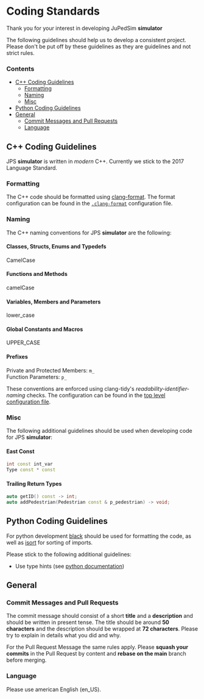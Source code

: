 # Coding Standards
Thank you for your interest in developing JuPedSim **simulator**

The following guidelines should help us to develop a consistent project. 
Please don't be put off by these guidelines as they are guidelines and not strict rules. 

### Contents

- [C++ Coding Guidelines](#c-coding-guidelines)
    - [Formatting](#formatting)
    - [Naming](#naming)
    - [Misc](#misc)
- [Python Coding Guidelines](#python-coding-guidelines)
- [General](#general)
    - [Commit Messages and Pull Requests](#commit-messages-and-pull-requests)
    - [Language](#language)


## C++ Coding Guidelines
JPS **simulator** is written in *modern* C++. Currently we stick to the 2017 Language Standard. 

### Formatting

The C++ code should be formatted using [clang-format](https://clang.llvm.org/docs/ClangFormat.html). 
The format configuration can be found in the [`.clang-format`](https://github.com/JuPedSim/simulator/blob/main/.clang-format) configuration file.

### Naming 

The C++ naming conventions for JPS **simulator** are the following: 

#### Classes, Structs, Enums and Typedefs
CamelCase

#### Functions and Methods
camelCase

#### Variables, Members and Parameters
lower_case
 
#### Global Constants and Macros
UPPER_CASE
 
#### Prefixes
Private and Protected Members: `m_`  
Function Parameters: `p_`
 
These conventions are enforced using clang-tidy's *readability-identifier-naming* checks. 
The configuration can be found in the [top level configuration file](https://github.com/JuPedSim/simulator/blob/main/cpp/.clang-tidy).

### Misc
The following additional guidelines should be used when developing code for JPS **simulator**: 

#### East Const
``` c++
int const int_var
Type const * const
```


#### Trailing Return Types
``` c++
auto getID() const -> int;
auto addPedestrian(Pedestrian const & p_pedestrian) -> void;
```

## Python Coding Guidelines
For python development [black](https://github.com/psf/black) should be used for formatting the code, as well as [isort](https://github.com/PyCQA/isort) for sorting of imports. 

Please stick to the following additional guidelines: 

- Use type hints (see [python documentation](https://docs.python.org/3/library/typing.html))

## General

### Commit Messages and Pull Requests
The commit message should consist of a short **title** and a **description** and should be written in present tense.
The title should be around **50 characters** and the description should be wrapped at **72 characters**. 
Please try to explain in details what you did and why.

For the Pull Request Message the same rules apply.
Please **squash your commits** in the Pull Request by content and **rebase on the main** branch before merging. 

### Language
Please use american English (en_US).
